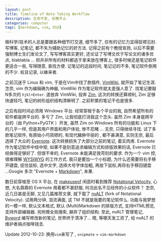 ```yaml
---
layout: post
title: Timeline of Note Taking Workflow
description: 生命不息, 折腾不止
categories: computer
tags: [markdown, vim, OSX]
---
```


做科学/技术的人总是要跟各种细节打交道, 细节多了,
仅有的记忆力显得捉襟见肘. 写博客, 记笔记, 都不失为辅助记忆的好方法.
记得之前有个教授宣扬, 以后不需要强制博士生们发论文了, 写写博客其实更好,
还论证了写博文优于写论文的诸多优点, blablabla ...
但并非所有的材料都适于拿来放在博客上, 很多时候还是笔记软件更适合一些,
写得随意, 查找方便. 记笔记的这段时间, 笔记记的不多, 笔记软件倒用的不少.
权且记录, 以飨来者.

之前沉迷于 Linux 和 vim, 于是在Vim中找了款插件, [VimWiki][],
就开始了笔记生涯. 怎奈, vim 作为编辑确为神器, VimWiki
作为笔记软件就太差强人意了. 找笔记要敲N多次的 `hjkl+Enter`. 遂放弃
VimWiki, 投奔 [Zim][], 这次的转换还算顺利, Zim 足够快速轻巧,
笔记的树形组织结构清晰明了. 之前积累的笔记不也是很多.

之后有段时间必须用 Windows 平台. 经常穿梭于各个平台的我,
自然希望所有的软件都是跨平台的. 多亏了 Zim, 让我彻底打消我这个念头. 虽然
Zim 本身是跨平台的（由 Python+PyGTK ）开发, 虽然 Zim on Windows
所有的功能和 Linux 下的几乎一样, 但是其用户界面和用户体验, 惨不忍睹 ...
无奈, 只得继续寻找. 试了多款笔记软件, 有原始小巧简陋的, 有现代臃肿华丽的
, 都不甚满意, 实则无奈, 最后选择了大众的 [Evernote][].
这次转换损失了大部分之前的笔记, 着实肉疼. Evernote 作为笔记软件中规中矩,
如果不是刻意追求编辑方式和排版效果的话, Evernote 已经做得足够好了.
但很不幸的, Evernote 未能满足我苛刻的要求. 作为一个 vim 控, 很难理解
[WYSIWYG][] 的工作方式. 我只是要加一个小标题,
为什么还需要将右手移开键盘, 捉住鼠标, 选中文字, 选择大号字体加粗,
再放下鼠标,再将右手移回键盘 ...Google 多次 "Evernote + [Markdown][]",
未果.

数日前穿梭至 OS X 平台, 在 [makeuseof][] 闲逛时看到推荐 [Notational
Velocity][], 心想, 大名鼎鼎的 Evernote 用着都不甚舒服,
何况此名不见经传的小众软件？ 怎奈, 近几日甚是无聊, 又见几篇推荐文章,
就下载了 [nvALT][] (fork of Notational Velocity). 试用两分钟, 泪流满面,
这 TM 不就是我要的笔记软件么. 功能与我梦想的一模一样, 默认文本格式, 默认
(Multi)Markdown 的排版方式, 支持HTML预览, 支持外部编辑器.
另附赠全局搜索, 摒弃了组织结构. 至此, nvALT 管理笔记, [Byword][]
编写修改新的笔记, 世界终于清净了... 嗯, 等哪天发工资了, 给 nvALT
的维护者捐点咖啡钱去.

Update 2012-10-23: 换用`vim`来写了 , `snipmate` + `vim-markdown`

[VimWiki]: http://code.google.com/p/vimwiki/
[Zim]: http://zim-wiki.org/
[Evernote]: http://www.evernote.com/
[Markdown]: http://en.wikipedia.org/wiki/Markdown
[makeuseof]: http://www.makeuseof.com/
[Notational Velocity]: http://notational.net/
[nvALT]: http://brettterpstra.com/project/nvalt/
[Byword]: http://bywordapp.com/
[WYSIWYG]: http://en.wikipedia.org/wiki/WYSIWYG
